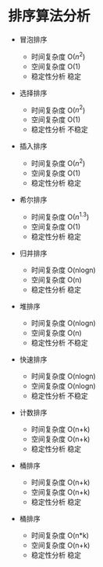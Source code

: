 # 排序算法分析

- 冒泡排序
    - 时间复杂度 O($n^2$)
    - 空间复杂度 O(1)
    - 稳定性分析 稳定

- 选择排序
    - 时间复杂度 O($n^2$)
    - 空间复杂度 O(1)
    - 稳定性分析 不稳定

- 插入排序
    - 时间复杂度 O($n^2$)
    - 空间复杂度 O(1)
    - 稳定性分析 稳定

- 希尔排序
    - 时间复杂度 O($n^1.3$)
    - 空间复杂度 O(1)
    - 稳定性分析 稳定

- 归并排序
    - 时间复杂度 O(nlogn)
    - 空间复杂度 O(n)
    - 稳定性分析 稳定

- 堆排序
    - 时间复杂度 O(nlogn)
    - 空间复杂度 O(n)
    - 稳定性分析 不稳定

- 快速排序
    - 时间复杂度 O(nlogn)
    - 空间复杂度 O(nlogn)
    - 稳定性分析 不稳定

- 计数排序
    - 时间复杂度 O(n+k)
    - 空间复杂度 O(n+k)
    - 稳定性分析 稳定

- 桶排序
    - 时间复杂度 O(n+k)
    - 空间复杂度 O(n+k)
    - 稳定性分析 稳定

- 桶排序
    - 时间复杂度 O(n*k)
    - 空间复杂度 O(n+k)
    - 稳定性分析 稳定